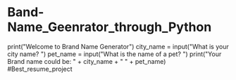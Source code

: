 # Band-Name_Geenrator_through_Python
print("Welcome to Brand Name Generator")
city_name = input("What is your city name? ")
pet_name = input("What is the name of a pet? ")
print("Your Brand name could be: " + city_name + " " + pet_name)
#Best_resume_project
